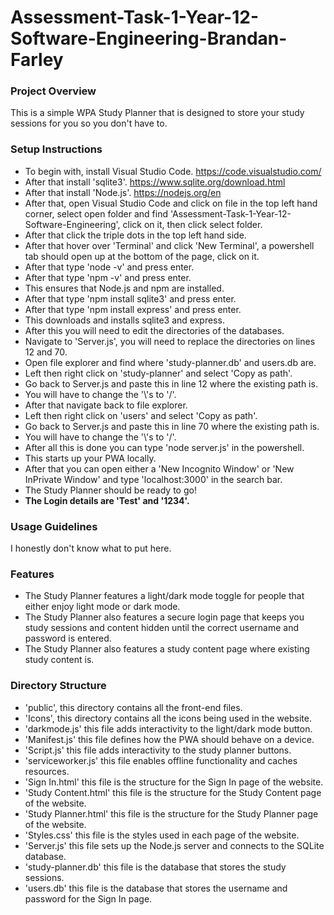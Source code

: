 # Assessment-Task-1-Year-12-Software-Engineering-Brandan-Farley

### Project Overview
This is a simple WPA Study Planner that is designed to store your study sessions for you so you don't have to.

### Setup Instructions
* To begin with, install Visual Studio Code. https://code.visualstudio.com/
* After that install 'sqlite3'. https://www.sqlite.org/download.html
* After that install 'Node.js'. https://nodejs.org/en
* After that, open Visual Studio Code and click on file in the top left hand corner, select open folder and find 'Assessment-Task-1-Year-12-Software-Engineering', click on it, then click select folder.
* After that click the triple dots in the top left hand side.
* After that hover over 'Terminal' and click 'New Terminal', a powershell tab should open up at the bottom of the page, click on it.
* After that type 'node -v' and press enter.
* After that type 'npm -v' and press enter.
* This ensures that Node.js and npm are installed.
* After that type 'npm install sqlite3' and press enter.
* After that type 'npm install express' and press enter.
* This downloads and installs sqlite3 and express.
* After this you will need to edit the directories of the databases.
* Navigate to 'Server.js', you will need to replace the directories on lines 12 and 70.
* Open file explorer and find where 'study-planner.db' and users.db are.
* Left then right click on 'study-planner' and select 'Copy as path'.
* Go back to Server.js and paste this in line 12 where the existing path is.
* You will have to change the '\\'s to '/'.
* After that navigate back to file explorer.
* Left then right click on 'users' and select 'Copy as path'.
* Go back to Server.js and paste this in line 70 where the existing path is.
* You will have to change the '\\'s to '/'.
* After all this is done you can type 'node server.js' in the powershell.
* This starts up your PWA locally.
* After that you can open either a 'New Incognito Window' or 'New InPrivate Window' and type 'localhost:3000' in the search bar.
* The Study Planner should be ready to go!
* **The Login details are 'Test' and '1234'.**

### Usage Guidelines
I honestly don't know what to put here.

### Features
* The Study Planner features a light/dark mode toggle for people that either enjoy light mode or dark mode.
* The Study Planner also features a secure login page that keeps you study sessions and content hidden until the correct username and password is entered.
* The Study Planner also features a study content page where existing study content is.

### Directory Structure
* 'public', this directory contains all the front-end files.
* 'Icons', this directory contains all the icons being used in the website.
* 'darkmode.js' this file adds interactivity to the light/dark mode button.
* 'Manifest.js' this file defines how the PWA should behave on a device.
* 'Script.js' this file adds interactivity to the study planner buttons.
* 'serviceworker.js' this file enables offline functionality and caches resources.
* 'Sign In.html' this file is the structure for the Sign In page of the website.
* 'Study Content.html' this file is the structure for the Study Content page of the website.
* 'Study Planner.html' this file is the structure for the Study Planner page of the website.
* 'Styles.css' this file is the styles used in each page of the website.
* 'Server.js' this file sets up the Node.js server and connects to the SQLite database.
* 'study-planner.db' this file is the database that stores the study sessions.
* 'users.db' this file is the database that stores the username and password for the Sign In page.